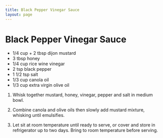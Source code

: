 ```yaml
---
title: Black Pepper Vinegar Sauce
layout: page
---
```


# Black Pepper Vinegar Sauce

+ 1/4 cup + 2 tbsp dijon mustard
+ 3 tbsp honey
+ 1/4 cup rice wine vinegar
+ 2 tsp black pepper
+ 1 1/2 tsp salt
+ 1/3 cup canola oil
+ 1/3 cup extra virgin olive oil

1. Whisk together mustard, honey, vinegar, pepper and salt in medium bowl.

2. Combine canola and olive oils then slowly add mustard mixture, whisking until emulsifies.

3. Let sit at room temperature until ready to serve, or cover and store in refrigerator up to two days. Bring to room temperature before serving.
